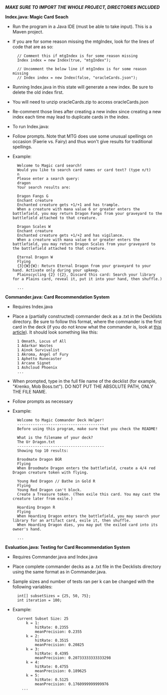 ***MAKE SURE TO IMPORT THE WHOLE PROJECT, DIRECTORIES INCLUDED***

**Index.java: Magic Card Seach**
- Run the program in a Java IDE (must be able to take input). This is a Maven project.
- If you are for some reason missing the mtgIndex, look for the lines of code that are as so:
  
        // Comment this if mtgIndex is for some reason missing
        Index index = new Index(true, "mtgIndex");

        // Uncomment the below line if mtgIndex is for some reason missing
        // Index index = new Index(false, "oracleCards.json");

- Running Index.java in this state will generate a new index. Be sure to delete the old index first.
- You will need to unzip oracleCards.zip to access oracleCards.json
- Re-comment those lines after creating a new index since creating a new index each time may lead to duplicate cards in the index.

- To run Index.java:
- Follow prompts. Note that MTG does use some unusual spellings on occasion (Faerie vs. Fairy) and thus won't give results for traditional spellings.
- Example:
  		
		Welcome to Magic card search!
		Would you like to search card names or card text? (type n/t)
		n
		Please enter a search query:
		dragon
		Your search results are:
		
		Dragon Fangs G
		Enchant creature
		Enchanted creature gets +1/+1 and has trample.
		When a creature with mana value 6 or greater enters the battlefield, you may return Dragon Fangs from your graveyard to the battlefield attached to that creature.
		
		Dragon Scales W
		Enchant creature
		Enchanted creature gets +1/+2 and has vigilance.
		When a creature with mana value 6 or greater enters the battlefield, you may return Dragon Scales from your graveyard to the battlefield attached to that creature.
		
		Eternal Dragon W
		Flying
		{3}{W}{W}: Return Eternal Dragon from your graveyard to your hand. Activate only during your upkeep.
		Plainscycling {2} ({2}, Discard this card: Search your library for a Plains card, reveal it, put it into your hand, then shuffle.)
		
		...

**Commander.java: Card Recommendation System**
- Requires Index.java
- Place a (partially constructed) commander deck as a .txt in the Decklists directory. Be sure to follow this format, where the commander is the first card in the deck (if you do not know what the commander is, look at [this article](https://mtg.fandom.com/wiki/Commander_(designation))). It should look something like this:

        1 Omnath, Locus of All
        1 Adarkar Wastes
        1 Ainok Survivalist
        1 Akroma, Angel of Fury
        1 Aphetto Runecaster
        1 Arcane Signet
        1 Ashcloud Phoenix
        ...

- When prompted, type in the full file name of the decklist (for example, "Krenko, Mob Boss.txt"). DO NOT PUT THE ABSOLUTE PATH, ONLY THE FILE NAME.
- Follow prompts as necessary
- Example:
		
		Welcome to Magic Commander Deck Helper!
		---------------------------------------
		Before using this program, make sure that you check the README!
		
		What is the filename of your deck?
		The Ur Dragon.txt
		---------------------------------------
		Showing top 10 results:
		
		Broodmate Dragon BGR
		Flying
		When Broodmate Dragon enters the battlefield, create a 4/4 red Dragon creature token with flying.
		
		Young Red Dragon // Bathe in Gold R
		Flying
		Young Red Dragon can't block.
		Create a Treasure token. (Then exile this card. You may cast the creature later from exile.)
		
		Hoarding Dragon R
		Flying
		When Hoarding Dragon enters the battlefield, you may search your library for an artifact card, exile it, then shuffle.
		When Hoarding Dragon dies, you may put the exiled card into its owner's hand.
		
		...


**Evaluation.java: Testing for Card Recommendation System**
- Requires Commander.java and Index.java
- Place complete commander decks as a .txt file in the Decklists directory using the same format as in Commander.java.
- Sample sizes and number of tests ran per k can be changed with the following variables:

        int[] subsetSizes = {25, 50, 75};
        int iteration = 100;

- Example:
		
		Current Subset Size: 25
			k = 1:
		    	hitRate: 0.2355
		    	meanPrecision: 0.2355
			k = 2:
		    	hitRate: 0.3515
		    	meanPrecision: 0.20825
			k = 3:
		    	hitRate: 0.4395
		    	meanPrecision: 0.20733333333333298
			k = 4:
		    	hitRate: 0.4755
		    	meanPrecision: 0.189625
			k = 5:
		    	hitRate: 0.5125
		    	meanPrecision: 0.1760999999999976
		  ...

